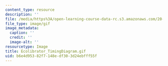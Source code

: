 ```yaml
---
content_type: resource
description: ''
file: /media/https%3A/open-learning-course-data-rc.s3.amazonaws.com/20-020-introduction-to-biological-engineering-design-spring-2009/b6e4d95382f7148edf303d24ebfff55f_Ecolibrator_TimingDiagram.gif
file_type: image/gif
image_metadata:
  caption: ''
  credit: ''
  image-alt: ''
resourcetype: Image
title: Ecolibrator_TimingDiagram.gif
uid: b6e4d953-82f7-148e-df30-3d24ebfff55f
---
```

